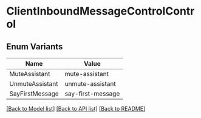 # ClientInboundMessageControlControl

## Enum Variants

| Name | Value |
|---- | -----|
| MuteAssistant | mute-assistant |
| UnmuteAssistant | unmute-assistant |
| SayFirstMessage | say-first-message |


[[Back to Model list]](../README.md#documentation-for-models) [[Back to API list]](../README.md#documentation-for-api-endpoints) [[Back to README]](../README.md)


